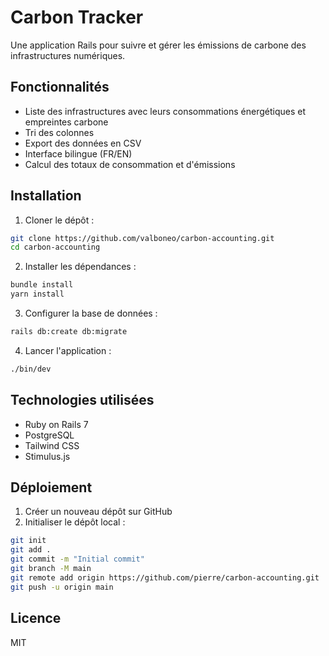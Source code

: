 # Carbon Tracker

Une application Rails pour suivre et gérer les émissions de carbone des infrastructures numériques.

## Fonctionnalités

- Liste des infrastructures avec leurs consommations énergétiques et empreintes carbone
- Tri des colonnes
- Export des données en CSV
- Interface bilingue (FR/EN)
- Calcul des totaux de consommation et d'émissions

## Installation

1. Cloner le dépôt :
```bash
git clone https://github.com/valboneo/carbon-accounting.git
cd carbon-accounting
```

2. Installer les dépendances :
```bash
bundle install
yarn install
```

3. Configurer la base de données :
```bash
rails db:create db:migrate
```

4. Lancer l'application :
```bash
./bin/dev
```

## Technologies utilisées

- Ruby on Rails 7
- PostgreSQL
- Tailwind CSS
- Stimulus.js

## Déploiement

1. Créer un nouveau dépôt sur GitHub
2. Initialiser le dépôt local :
```bash
git init
git add .
git commit -m "Initial commit"
git branch -M main
git remote add origin https://github.com/pierre/carbon-accounting.git
git push -u origin main
```

## Licence

MIT
